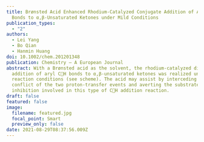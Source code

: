 ```yaml
---
title: Brønsted Acid Enhanced Rhodium-Catalyzed Conjugate Addition of Aryl C-H
  Bonds to α,β-Unsaturated Ketones under Mild Conditions
publication_types:
  - "2"
authors:
  - Lei Yang
  - Bo Qian
  - Hanmin Huang
doi: 10.1002/chem.201201348
publication: Chemistry – A European Journal
abstract: With a Brønsted acid as the solvent, the rhodium-catalyzed direct
  addition of aryl CH bonds to α,β-unsaturated ketones was realized under mild
  reaction conditions (see scheme). The acid may assist by interceding in the
  conflict of the two proton-transfer events and averting the substrate
  inhibition involved in this type of CH addition reaction.
draft: false
featured: false
image:
  filename: featured.jpg
  focal_point: Smart
  preview_only: false
date: 2021-08-29T08:37:56.009Z
---
```

